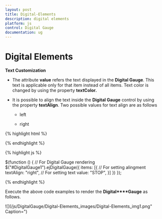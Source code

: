 ```yaml
---
layout: post
title: Digital-Elements
description: digital elements
platform: js
control: Digital Gauge
documentation: ug
---
```


# Digital Elements

**Text Customization**

* The attribute **value** refers the text displayed in the **Digital Gauge**. This text is applicable only for that item instead of all items. Text color is changed by using the property **textColor.**

* It is possible to align the text inside the **Digital Gauge** control by using the property **textAlign**. Two possible values for text align are as follows

  * left

  * right


{% highlight html %}

<div id="DigitalGauge1"></div>

{% endhighlight %}

{% highlight js %}

  $(function () {
        // For Digital Gauge rendering
        $("#DigitalGauge1").ejDigitalGauge({
            items: [{
                // For setting alingment
                textAlign: "right",
                // For setting text
                value: "STOP",
            }]
        })
    });


{% endhighlight %}

Execute the above code examples to render the **Digital****Gauge** as follows.

![](/js/DigitalGauge/Digital-Elements_images/Digital-Elements_img1.png" Caption=")

